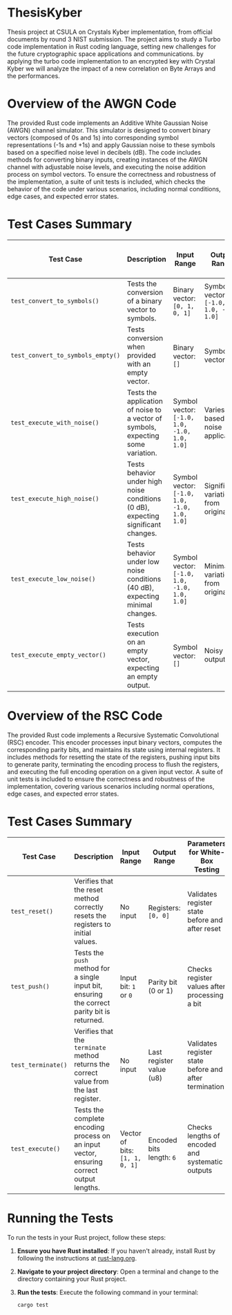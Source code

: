 # ThesisKyber
Thesis project at CSULA on Crystals Kyber implementation, from official documents by round 3 NIST submission. The project aims to study a Turbo code implementation in Rust coding language, setting new challenges for the future cryptographic space applications and communications. by applying the turbo code implementation to an encrypted key with Crystal Kyber we will analyze the impact of a new correlation on Byte Arrays and the performances. 

# Overview of the AWGN Code

The provided Rust code implements an Additive White Gaussian Noise (AWGN) channel simulator. This simulator is designed to convert binary vectors (composed of 0s and 1s) into corresponding symbol representations (-1s and +1s) and apply Gaussian noise to these symbols based on a specified noise level in decibels (dB). The code includes methods for converting binary inputs, creating instances of the AWGN channel with adjustable noise levels, and executing the noise addition process on symbol vectors. To ensure the correctness and robustness of the implementation, a suite of unit tests is included, which checks the behavior of the code under various scenarios, including normal conditions, edge cases, and expected error states.

# Test Cases Summary

| Test Case                               | Description                                                                         | Input Range                     | Output Range                      | Parameters for White-Box Testing                      |
|-----------------------------------------|-------------------------------------------------------------------------------------|----------------------------------|------------------------------------|------------------------------------------------------|
| `test_convert_to_symbols()`             | Tests the conversion of a binary vector to symbols.                                | Binary vector: `[0, 1, 0, 1]`   | Symbol vector: `[-1.0, 1.0, -1.0, 1.0]` | Validates correctness of conversion logic             |
| `test_convert_to_symbols_empty()`       | Tests conversion when provided with an empty vector.                               | Binary vector: `[]`              | Symbol vector: `[]`                | Ensures handling of empty inputs                      |
| `test_execute_with_noise()`             | Tests the application of noise to a vector of symbols, expecting some variation.   | Symbol vector: `[-1.0, 1.0, -1.0, 1.0, 1.0]` | Varies based on noise application  | Verifies noise introduction logic                      |
| `test_execute_high_noise()`             | Tests behavior under high noise conditions (0 dB), expecting significant changes.  | Symbol vector: `[-1.0, 1.0, -1.0, 1.0, 1.0]` | Significant variations from originals | Ensures expected behavior under high noise levels    |
| `test_execute_low_noise()`              | Tests behavior under low noise conditions (40 dB), expecting minimal changes.      | Symbol vector: `[-1.0, 1.0, -1.0, 1.0, 1.0]` | Minimal variations from originals    | Verifies minimal noise effect                          |
| `test_execute_empty_vector()`           | Tests execution on an empty vector, expecting an empty output.                    | Symbol vector: `[]`              | Noisy output: `[]`                 | Ensures robustness against empty input vectors        |

# Overview of the RSC Code

The provided Rust code implements a Recursive Systematic Convolutional (RSC) encoder. This encoder processes input binary vectors, computes the corresponding parity bits, and maintains its state using internal registers. It includes methods for resetting the state of the registers, pushing input bits to generate parity, terminating the encoding process to flush the registers, and executing the full encoding operation on a given input vector. A suite of unit tests is included to ensure the correctness and robustness of the implementation, covering various scenarios including normal operations, edge cases, and expected error states.

# Test Cases Summary

| Test Case                               | Description                                                                         | Input Range                     | Output Range                      | Parameters for White-Box Testing                      |
|-----------------------------------------|-------------------------------------------------------------------------------------|----------------------------------|------------------------------------|------------------------------------------------------|
| `test_reset()`                         | Verifies that the reset method correctly resets the registers to initial values.   | No input                        | Registers: `[0, 0]`               | Validates register state before and after reset       |
| `test_push()`                          | Tests the `push` method for a single input bit, ensuring the correct parity bit is returned. | Input bit: `1` or `0`          | Parity bit (0 or 1)               | Checks register values after processing a bit         |
| `test_terminate()`                     | Verifies that the `terminate` method returns the correct value from the last register. | No input                        | Last register value (u8)          | Validates register state before and after termination  |
| `test_execute()`                       | Tests the complete encoding process on an input vector, ensuring correct output lengths. | Vector of bits: `[1, 1, 0, 1]` | Encoded bits length: `6`          | Checks lengths of encoded and systematic outputs       |

# Running the Tests

To run the tests in your Rust project, follow these steps:

1. **Ensure you have Rust installed**: If you haven't already, install Rust by following the instructions at [rust-lang.org](https://www.rust-lang.org/tools/install).

2. **Navigate to your project directory**: Open a terminal and change to the directory containing your Rust project.

3. **Run the tests**: Execute the following command in your terminal:

   ```bash
   cargo test